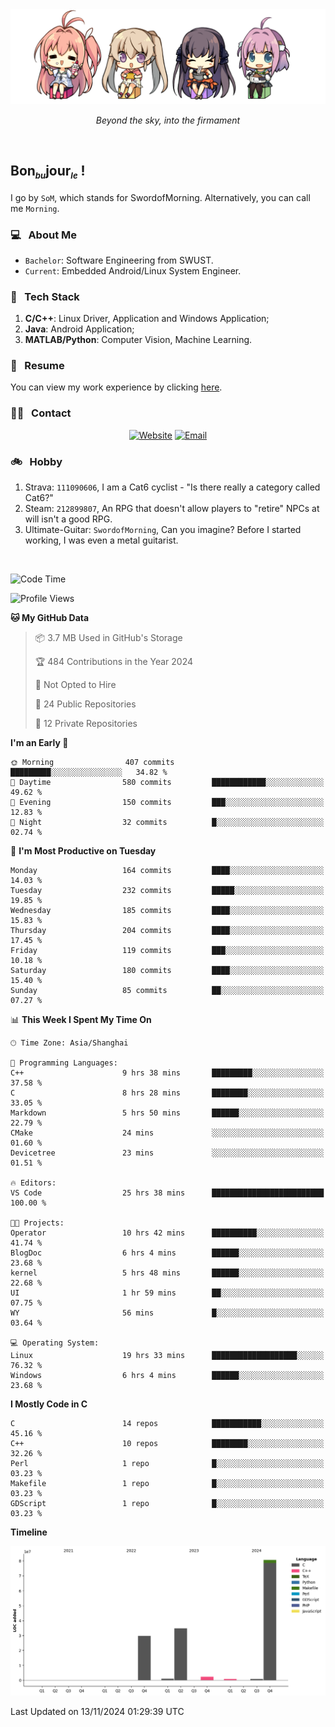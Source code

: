 <img src="./pic/Aokana.png">
<p align="center"><em>Beyond the sky, into the firmament</em></p>

<br/>

## Bon<sub><em><font size=2>bu</font></em></sub>jour<sub><em><font size=2>le</font></em></sub> !

I go by `SoM`, which stands for SwordofMorning. Alternatively, you can call me `Morning`.

### 💻 &nbsp; About Me

- `Bachelor`: Software Engineering from SWUST.
- `Current`: Embedded Android/Linux System Engineer.

### 🔧 &nbsp; Tech Stack

1. **C/C++**: Linux Driver, Application and Windows Application;
2. **Java**: Android Application;
3. **MATLAB/Python**: Computer Vision, Machine Learning.

### 📝 &nbsp; Resume

You can view my work experience by clicking <a href="https://swordofmorning.com/index.php/contact/">here</a>.

### 🤝🏻 &nbsp; Contact

<p align="center">
<a href="https://swordofmorning.com/"><img alt="Website" src="https://img.shields.io/badge/Website-swordofmorning.com-blue?style=flat-square&logo=google-chrome"></a>
<a href="mailto:master@xiaojintao.email
"><img alt="Email" src="https://img.shields.io/badge/Email-master@xiaojintao.email-blue?style=flat-square&logo=gmail"></a>
</p>

### 🚲 &nbsp; Hobby

1. Strava: `111090606`, I am a Cat6 cyclist - "Is there really a category called Cat6?"
2. Steam: `212899807`, An RPG that doesn't allow players to "retire" NPCs at will isn't a good RPG.
3. Ultimate-Guitar: `SwordofMorning`, Can you imagine? Before I started working, I was even a metal guitarist.

<br/>

<!--START_SECTION:waka-->
![Code Time](http://img.shields.io/badge/Code%20Time-329%20hrs%2018%20mins-blue)

![Profile Views](http://img.shields.io/badge/Profile%20Views-0-blue)

**🐱 My GitHub Data** 

> 📦 3.7 MB Used in GitHub's Storage 
 > 
> 🏆 484 Contributions in the Year 2024
 > 
> 🚫 Not Opted to Hire
 > 
> 📜 24 Public Repositories 
 > 
> 🔑 12 Private Repositories 
 > 
**I'm an Early 🐤** 

```text
🌞 Morning                407 commits         █████████░░░░░░░░░░░░░░░░   34.82 % 
🌆 Daytime                580 commits         ████████████░░░░░░░░░░░░░   49.62 % 
🌃 Evening                150 commits         ███░░░░░░░░░░░░░░░░░░░░░░   12.83 % 
🌙 Night                  32 commits          █░░░░░░░░░░░░░░░░░░░░░░░░   02.74 % 
```
📅 **I'm Most Productive on Tuesday** 

```text
Monday                   164 commits         ████░░░░░░░░░░░░░░░░░░░░░   14.03 % 
Tuesday                  232 commits         █████░░░░░░░░░░░░░░░░░░░░   19.85 % 
Wednesday                185 commits         ████░░░░░░░░░░░░░░░░░░░░░   15.83 % 
Thursday                 204 commits         ████░░░░░░░░░░░░░░░░░░░░░   17.45 % 
Friday                   119 commits         ███░░░░░░░░░░░░░░░░░░░░░░   10.18 % 
Saturday                 180 commits         ████░░░░░░░░░░░░░░░░░░░░░   15.40 % 
Sunday                   85 commits          ██░░░░░░░░░░░░░░░░░░░░░░░   07.27 % 
```


📊 **This Week I Spent My Time On** 

```text
🕑︎ Time Zone: Asia/Shanghai

💬 Programming Languages: 
C++                      9 hrs 38 mins       █████████░░░░░░░░░░░░░░░░   37.58 % 
C                        8 hrs 28 mins       ████████░░░░░░░░░░░░░░░░░   33.05 % 
Markdown                 5 hrs 50 mins       ██████░░░░░░░░░░░░░░░░░░░   22.79 % 
CMake                    24 mins             ░░░░░░░░░░░░░░░░░░░░░░░░░   01.60 % 
Devicetree               23 mins             ░░░░░░░░░░░░░░░░░░░░░░░░░   01.51 % 

🔥 Editors: 
VS Code                  25 hrs 38 mins      █████████████████████████   100.00 % 

🐱‍💻 Projects: 
Operator                 10 hrs 42 mins      ██████████░░░░░░░░░░░░░░░   41.74 % 
BlogDoc                  6 hrs 4 mins        ██████░░░░░░░░░░░░░░░░░░░   23.68 % 
kernel                   5 hrs 48 mins       ██████░░░░░░░░░░░░░░░░░░░   22.68 % 
UI                       1 hr 59 mins        ██░░░░░░░░░░░░░░░░░░░░░░░   07.75 % 
WY                       56 mins             █░░░░░░░░░░░░░░░░░░░░░░░░   03.64 % 

💻 Operating System: 
Linux                    19 hrs 33 mins      ███████████████████░░░░░░   76.32 % 
Windows                  6 hrs 4 mins        ██████░░░░░░░░░░░░░░░░░░░   23.68 % 
```

**I Mostly Code in C** 

```text
C                        14 repos            ███████████░░░░░░░░░░░░░░   45.16 % 
C++                      10 repos            ████████░░░░░░░░░░░░░░░░░   32.26 % 
Perl                     1 repo              █░░░░░░░░░░░░░░░░░░░░░░░░   03.23 % 
Makefile                 1 repo              █░░░░░░░░░░░░░░░░░░░░░░░░   03.23 % 
GDScript                 1 repo              █░░░░░░░░░░░░░░░░░░░░░░░░   03.23 % 
```



**Timeline**

![Lines of Code chart](https://raw.githubusercontent.com/SwordofMorning/SwordofMorning/main/assets/bar_graph.png)


 Last Updated on 13/11/2024 01:29:39 UTC
<!--END_SECTION:waka-->
